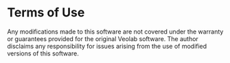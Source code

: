 # Terms of Use

Any modifications made to this software are not covered under the warranty or guarantees provided for the original Veolab software. The author disclaims any responsibility for issues arising from the use of modified versions of this software.